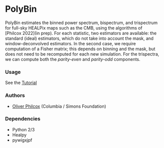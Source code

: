 # PolyBin
PolyBin estimates the binned power spectrum, bispectrum, and trispectrum for full-sky HEALPix maps such as the CMB, using the algorithms of [Philcox 2022](in prep). For each statistic, two estimators are available: the standard (ideal) estimators, which do not take into account the mask, and window-deconvolved estimators. In the second case, we require computation of a Fisher matrix; this depends on binning and the mask, but does not need to be recomputed for each new simulation. For the trispectra, we can compute both the *parity-even* and *parity-odd* components.

### Usage
See the [Tutorial](TODO)

### Authors
- [Oliver Philcox](mailto:ohep2@cantab.ac.uk) (Columbia / Simons Foundation)

### Dependencies
- Python 2/3
- Healpy
- pywigxjpf
